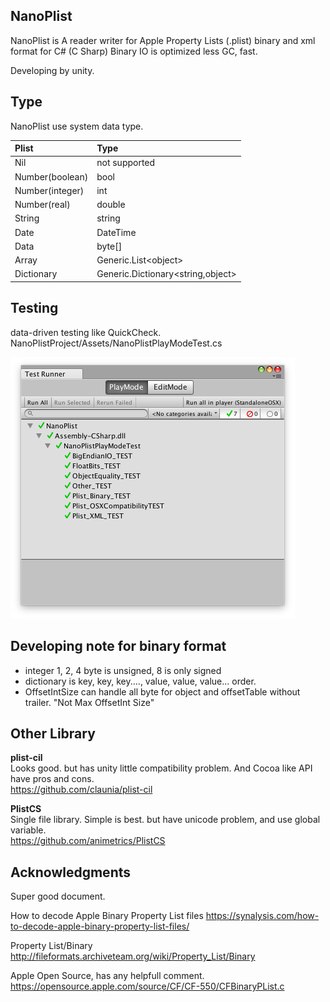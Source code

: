 ## NanoPlist
NanoPlist is A reader writer for Apple Property Lists (.plist) binary and xml format for C# (C Sharp)
Binary IO is optimized less GC, fast.
 
 Developing by unity.

## Type
NanoPlist use system data type.

|Plist|Type|
|:---|:---|
|Nil|not supported|
|Number(boolean)|bool|
|Number(integer)|int|
|Number(real)|double|
|String|string|
|Date|DateTime|
|Data|byte[]|
|Array|Generic.List&lt;object&gt;|
|Dictionary|Generic.Dictionary&lt;string,object&gt;|

## Testing
data-driven testing like QuickCheck.
NanoPlistProject/Assets/NanoPlistPlayModeTest.cs

![render](test.png)

## Developing note for binary format
- integer 1, 2, 4 byte is unsigned, 8 is only signed
- dictionary is key, key, key...., value, value, value... order.
- OffsetIntSize can handle all byte for object and offsetTable without trailer. "Not Max OffsetInt Size"

## Other Library
**plist-cil**<br>
Looks good. but has unity little compatibility problem. 
And Cocoa like API have pros and cons.<br>
https://github.com/claunia/plist-cil

**PlistCS**<br>
Single file library. Simple is best. but have unicode problem, and use global variable.<br>
https://github.com/animetrics/PlistCS

## Acknowledgments
Super good document.

How to decode Apple Binary Property List files
https://synalysis.com/how-to-decode-apple-binary-property-list-files/

Property List/Binary
http://fileformats.archiveteam.org/wiki/Property_List/Binary

Apple Open Source, has any helpfull comment.
https://opensource.apple.com/source/CF/CF-550/CFBinaryPList.c

